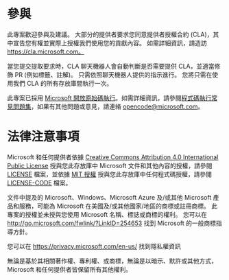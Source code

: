 # <a name="contributing"></a>參與

此專案歡迎參與及建議。  大部分的提供者要求您同意提供者授權合約 (CLA)，其中宣告您有權並實際上授權我們使用您的貢獻內容。 如需詳細資訊，請造訪 https://cla.microsoft.com。

當您提交提取要求時，CLA 聊天機器人會自動判斷是否需要提供 CLA，並適當修飾 PR (例如標籤、註解)。 只需依照聊天機器人提供的指示進行。 您將只需在使用我們 CLA 的所有存放庫間執行一次。

此專案已採用 [Microsoft 開放原始碼執行](https://opensource.microsoft.com/codeofconduct/)。如需詳細資訊，請參閱[程式碼執行常見問題集](https://opensource.microsoft.com/codeofconduct/faq/)，如果有其他問題或意見，請連絡 [opencode@microsoft.com](mailto:opencode@microsoft.com)。

# <a name="legal-notices"></a>法律注意事項

Microsoft 和任何提供者依據 [Creative Commons Attribution 4.0 International Public License](https://creativecommons.org/licenses/by/4.0/legalcode) 授與您此存放庫中 Microsoft 文件和其他內容的授權，請參閱 [LICENSE](LICENSE) 檔案，並依據 [MIT 授權](https://opensource.org/licenses/MIT) 授與您此存放庫中任何程式碼授權，請參閱 [LICENSE-CODE](LICENSE-CODE) 檔案。

文件中提及的 Microsoft、Windows、Microsoft Azure 及/或其他 Microsoft 產品和服務，可能為 Microsoft 在美國及/或其他國家/地區的商標或註冊商標。
此專案的授權並未授與您使用 Microsoft 名稱、標誌或商標的權利。
您可以在 http://go.microsoft.com/fwlink/?LinkID=254653 找到 Microsoft 的一般商標指導方針。

您可以在 https://privacy.microsoft.com/en-us/ 找到隱私權資訊

無論是基於其相關著作權、專利權、或商標，無論是以暗示、默許或其他方式，Microsoft 和任何提供者皆保留所有其他權利。
